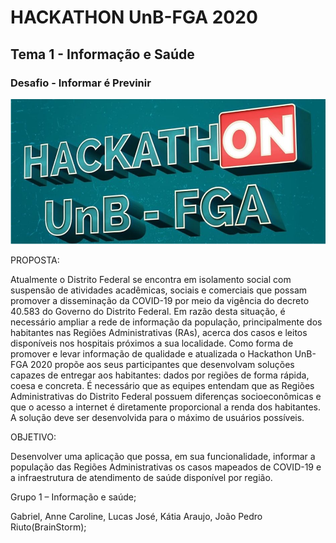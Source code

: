 
# HACKATHON UnB-FGA 2020

## Tema 1 - Informação e Saúde
### Desafio - Informar é Previnir

![hackaton unb](/images/logo.png)

PROPOSTA:

  Atualmente o Distrito Federal se encontra em isolamento social com suspensão de atividades
acadêmicas, sociais e comerciais que possam promover a disseminação da COVID-19 por meio
da vigência do decreto 40.583 do Governo do Distrito Federal. Em razão desta situação, é
necessário ampliar a rede de informação da população, principalmente dos habitantes nas
Regiões Administrativas (RAs), acerca dos casos e leitos disponíveis nos hospitais próximos a
sua localidade.
  Como forma de promover e levar informação de qualidade e atualizada o Hackathon UnB-FGA
2020 propõe aos seus participantes que desenvolvam soluções capazes de entregar aos
habitantes: dados por regiões de forma rápida, coesa e concreta. É necessário que as equipes
entendam que
as Regiões Administrativas do Distrito Federal possuem diferenças
socioeconômicas e que o acesso a internet é diretamente proporcional a renda dos habitantes. A
solução deve ser desenvolvida para o máximo de usuários possíveis.

OBJETIVO:

  Desenvolver uma aplicação que possa, em sua funcionalidade, informar a população das Regiões
Administrativas os casos mapeados de COVID-19 e a infraestrutura de atendimento de saúde
disponível por região.

 Grupo 1 – Informação e saúde;

Gabriel, Anne Caroline, Lucas José, Kátia Araujo, João Pedro Riuto(BrainStorm);
